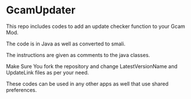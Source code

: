 # GcamUpdater

This repo includes codes to add an update checker function to your Gcam Mod.

The code is in Java as well as converted to smali.

The instructions are given as comments to the java classes.

Make Sure You fork the repository and change LatestVersionName and UpdateLink files as per your need.

These codes can be used in any other apps as well that use shared preferences.
